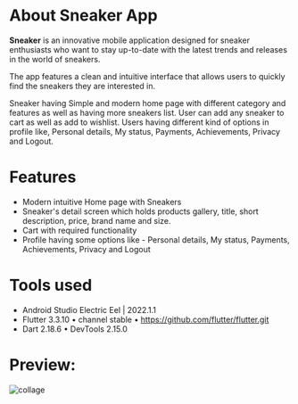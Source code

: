 # About Sneaker App 

**Sneaker** is an innovative mobile application designed for sneaker enthusiasts who want to stay up-to-date with the latest trends and releases in the world of sneakers.

The app features a clean and intuitive interface that allows users to quickly find the sneakers they are interested in.

Sneaker having Simple and modern home page with different category and features as well as having more sneakers list.
User can add any sneaker to cart as well as add to wishlist.
Users having different kind of options in profile like, Personal details, My status, Payments, Achievements, Privacy and Logout.

# Features
  * Modern intuitive Home page with Sneakers
  * Sneaker's detail screen which holds products gallery, title, short description, price, brand name and size. 
  * Cart with required functionality
  * Profile having some options like - Personal details, My status, Payments, Achievements, Privacy and Logout
  
# Tools used
  * Android Studio Electric Eel | 2022.1.1
  * Flutter 3.3.10 • channel stable • https://github.com/flutter/flutter.git
  * Dart 2.18.6 • DevTools 2.15.0

# Preview:
![collage](https://user-images.githubusercontent.com/50836835/224279608-76b4bb67-ba29-4e8b-a78c-ff682449610d.png)

